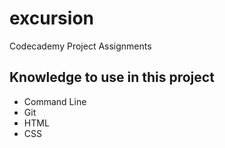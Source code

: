 # excursion
Codecademy Project Assignments
## Knowledge to use in this project
  * Command Line
  * Git
  * HTML
  * CSS
